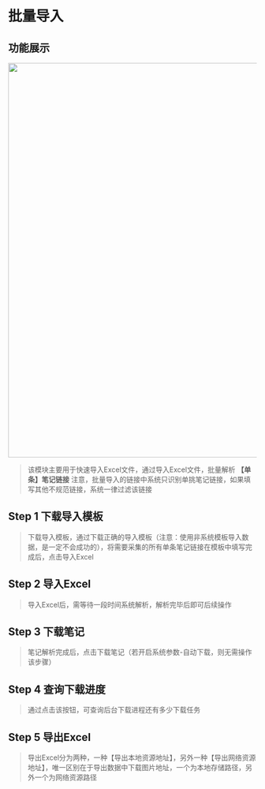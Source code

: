 # 批量导入

## 功能展示

<img  height="800px" width="800px" src="/images/import.png"/>

> 该模块主要用于快速导入Excel文件，通过导入Excel文件，批量解析 **【单条】笔记链接** 注意，批量导入的链接中系统只识别单挑笔记链接，如果填写其他不规范链接，系统一律过滤该链接

## Step 1 下载导入模板
> 下载导入模板，通过下载正确的导入模板（注意：使用非系统模板导入数据，是一定不会成功的），将需要采集的所有单条笔记链接在模板中填写完成后，点击导入Excel

## Step 2 导入Excel

> 导入Excel后，需等待一段时间系统解析，解析完毕后即可后续操作

## Step 3 下载笔记

> 笔记解析完成后，点击下载笔记（若开启系统参数-自动下载，则无需操作该步骤）

## Step 4 查询下载进度

> 通过点击该按钮，可查询后台下载进程还有多少下载任务

## Step 5 导出Excel

> 导出Excel分为两种，一种【导出本地资源地址】，另外一种【导出网络资源地址】，唯一区别在于导出数据中下载图片地址，一个为本地存储路径，另外一个为网络资源路径